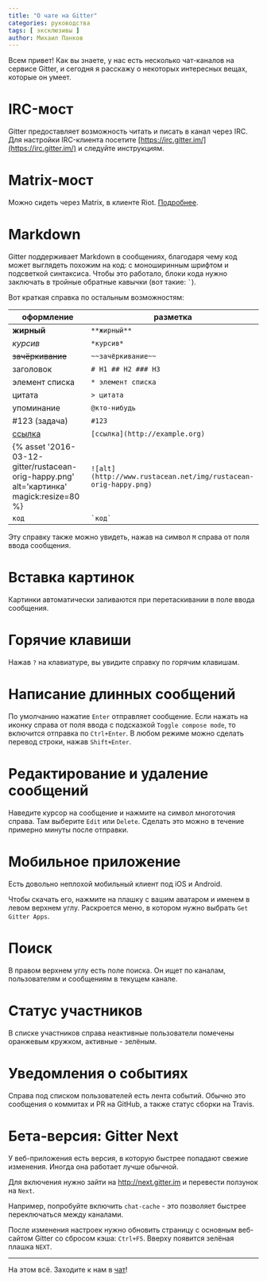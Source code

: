 ```yaml
---
title: "О чате на Gitter"
categories: руководства
tags: [ эксклюзивы ]
author: Михаил Панков
---
```


Всем привет! Как вы знаете, у нас есть несколько чат-каналов на сервисе Gitter,
и сегодня я расскажу о некоторых интересных вещах, которые он умеет.

# IRC-мост

Gitter предоставляет возможность читать и писать в канал через IRC. Для
настройки IRC-клиента посетите [https://irc.gitter.im/](https://irc.gitter.im/)
и следуйте инструкциям.

# Matrix-мост

Можно сидеть через Matrix, в клиенте Riot. [Подробнее](https://forum.rustycrate.ru/t/kak-obshhatsya-v-nashem-chate-cherez-veb-klient-riot-matrix/354/1).

# Markdown

Gitter поддерживает Markdown в сообщениях, благодаря чему код может выглядеть
похожим на код: с моноширинным шрифтом и подсветкой синтаксиса. Чтобы это
работало, блоки кода нужно заключать в тройные обратные кавычки (вот такие: `` `
``).

Вот краткая справка по остальным возможностям:

<!--cut-->

оформление | разметка
-----------|---------
**жирный** | `**жирный**`
*курсив* | `*курсив*`
~~зачёркивание~~ | `~~зачёркивание~~`
заголовок | `# H1 ## H2 ### H3`
элемент списка | `* элемент списка`
цитата | `> цитата`
упоминание | `@кто-нибудь`
#123 (задача) | `#123`
[ссылка](http://example.org) | `[ссылка](http://example.org)`
{% asset '2016-03-12-gitter/rustacean-orig-happy.png' alt='картинка' magick:resize=80 %} | `![alt](http://www.rustacean.net/img/rustacean-orig-happy.png)`
`код` |     `` `код` ``

Эту справку также можно увидеть, нажав на символ `M` справа от поля ввода
сообщения.

# Вставка картинок

Картинки автоматически заливаются при перетаскивании в поле ввода сообщения.

# Горячие клавиши

Нажав `?` на клавиатуре, вы увидите справку по горячим клавишам.

# Написание длинных сообщений

По умолчанию нажатие `Enter` отправляет сообщение. Если нажать на иконку справа
от поля ввода с подсказкой `Toggle compose mode`, то включится отправка по
`Ctrl+Enter`. В любом режиме можно сделать перевод строки, нажав `Shift+Enter`.

# Редактирование и удаление сообщений

Наведите курсор на сообщение и нажмите на символ многоточия справа. Там выберите
`Edit` или `Delete`. Сделать это можно в течение примерно минуты после отправки.

# Мобильное приложение

Есть довольно неплохой мобильный клиент под iOS и Android.

Чтобы скачать его, нажмите на плашку с вашим аватаром и именем в левом верхнем
углу. Раскроется меню, в котором нужно выбрать `Get Gitter Apps`.

# Поиск

В правом верхнем углу есть поле поиска. Он ищет по каналам, пользователям и
сообщениям в текущем канале.

# Статус участников

В списке участников справа неактивные пользователи помечены оранжевым кружком,
активные - зелёным.

# Уведомления о событиях

Справа под списком пользователей есть лента событий. Обычно это сообщения о
коммитах и PR на GitHub, а также статус сборки на Travis.

# Бета-версия: Gitter Next

У веб-приложения есть версия, в которую быстрее попадают свежие изменения.
Иногда она работает лучше обычной.

Для включения нужно зайти на http://next.gitter.im и перевести ползунок на
`Next`.

Например, попробуйте включить `chat-cache` - это позволяет быстрее переключаться
между каналами.

После изменения настроек нужно обновить страницу с основным веб-сайтом Gitter со
сбросом кэша: `Ctrl+F5`. Вверху появится зелёная плашка `NEXT`.

<hr/>

На этом всё. Заходите к нам в [чат][chat]!

[chat]: https://gitter.im/ruRust/general
